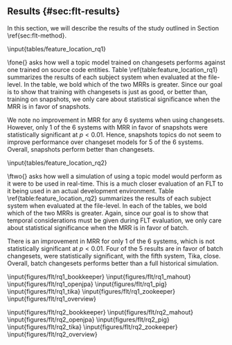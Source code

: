 ## Results {#sec:flt-results}

In this section, we will describe the results of the study outlined in Section
\ref{sec:flt-method}.

\input{tables/feature_location_rq1}

\fone{} asks how well a topic model trained on changesets performs against one
trained on source code entities.  Table \ref{table:feature_location_rq1}
summarizes the results of each subject system when evaluated at the file-level.
In the table, we bold which of the two MRRs is greater.  Since our goal is to
show that training with changesets is just as good, or better than, training on
snapshots, we only care about statistical significance when the MRR is in favor
of snapshots.

We note no improvement in MRR for any 6 systems when using changesets.
However, only 1 of the 6 systems with MRR in favor of snapshots were
statistically significant at $p < 0.01$.  Hence, snapshots topics do not seem
to improve performance over changeset models for 5 of the 6 systems.  Overall,
snapshots perform better than changesets.

\input{tables/feature_location_rq2}

\ftwo{} asks how well a simulation of using a topic model would perform as it
were to be used in real-time.  This is a much closer evaluation of an FLT to it
being used in an actual development environment.  Table
\ref{table:feature_location_rq2} summarizes the results of each subject system
when evaluated at the file-level.  In each of the tables, we bold which of the
two MRRs is greater.  Again, since our goal is to show that temporal
considerations must be given during FLT evaluation, we only care about
statistical significance when the MRR is in favor of batch.

There is an improvement in MRR for only 1 of the 6 systems, which is not
statistically significant at $p<0.01$.  Four of the 5 results are in favor of
batch changesets, were statistically significant, with the fifth system, Tika,
close.  Overall, batch changesets performs better than a full historical
simulation.


\input{figures/flt/rq1_bookkeeper}
\input{figures/flt/rq1_mahout}
\input{figures/flt/rq1_openjpa}
\input{figures/flt/rq1_pig}
\input{figures/flt/rq1_tika}
\input{figures/flt/rq1_zookeeper}
\input{figures/flt/rq1_overview}


\input{figures/flt/rq2_bookkeeper}
\input{figures/flt/rq2_mahout}
\input{figures/flt/rq2_openjpa}
\input{figures/flt/rq2_pig}
\input{figures/flt/rq2_tika}
\input{figures/flt/rq2_zookeeper}
\input{figures/flt/rq2_overview}
